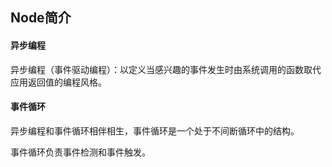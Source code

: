 ## Node简介

#### 异步编程

异步编程（事件驱动编程）：以定义当感兴趣的事件发生时由系统调用的函数取代应用返回值的编程风格。

#### 事件循环

异步编程和事件循环相伴相生，事件循环是一个处于不间断循环中的结构。

事件循环负责事件检测和事件触发。

